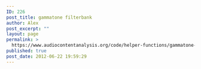 ```yaml
---
ID: 226
post_title: gammatone filterbank
author: Alex
post_excerpt: ""
layout: page
permalink: >
  https://www.audiocontentanalysis.org/code/helper-functions/gammatone-filterbank/
published: true
post_date: 2012-06-22 19:59:29
---
```

<script src="https://gist-it.appspot.com/https://github.com/alexanderlerch/ACA-Code/blob/master/ToolGammatoneFb.m">
</script>